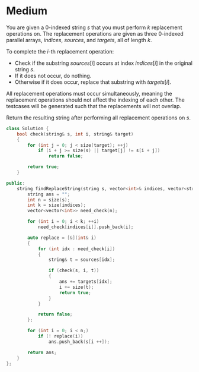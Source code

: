 # Medium

You are given a 0-indexed string $s$ that you must perform $k$ replacement operations on. The replacement operations are given as three 0-indexed parallel arrays, $indices$, $sources$, and $targets$, all of length $k$.

To complete the $i$-th replacement operation:

- Check if the substring $sources[i]$ occurs at index $indices[i]$ in the original string $s$.
- If it does not occur, do nothing.
- Otherwise if it does occur, replace that substring with $targets[i]$.

All replacement operations must occur simultaneously, meaning the replacement operations should not affect the indexing of each other. The testcases will be generated such that the replacements will not overlap.

Return the resulting string after performing all replacement operations on $s$.

```cpp
class Solution {
    bool check(string& s, int i, string& target)
    {
        for (int j = 0; j < size(target); ++j)
            if (i + j >= size(s) || target[j] != s[i + j])
                return false;

        return true;
    }

public:
    string findReplaceString(string s, vector<int>& indices, vector<string>& sources, vector<string>& targets) {
        string ans = "";
        int n = size(s);
        int k = size(indices);
        vector<vector<int>> need_check(n);

        for (int i = 0; i < k; ++i)
            need_check[indices[i]].push_back(i);

        auto replace = [&](int& i)
        {
            for (int idx : need_check[i])
            {
                string& t = sources[idx];

                if (check(s, i, t))
                {
                    ans += targets[idx];
                    i += size(t);
                    return true;
                }
            }

            return false;
        };

        for (int i = 0; i < n;)
            if (! replace(i))
                ans.push_back(s[i ++]);

        return ans;
    }
};
```
